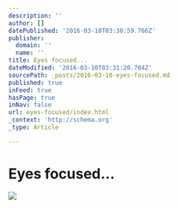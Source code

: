 ```yaml
---
description: ''
author: []
datePublished: '2016-03-10T03:38:59.766Z'
publisher:
  domain: ''
  name: ''
title: Eyes focused...
dateModified: '2016-03-10T03:31:20.784Z'
sourcePath: _posts/2016-03-10-eyes-focused.md
published: true
inFeed: true
hasPage: true
inNav: false
url: eyes-focused/index.html
_context: 'http://schema.org'
_type: Article

---
```

# Eyes focused...
![](https://the-grid-user-content.s3-us-west-2.amazonaws.com/508a1276-432a-4c20-883a-12425b66ebef.png)